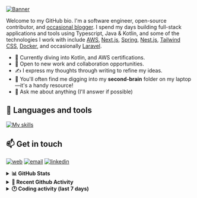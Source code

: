 [![Banner](https://raw.githubusercontent.com/wilfriedago/wilfriedago/main/assets/1.png)][website]

Welcome to my GitHub bio. I'm a software engineer, open-source contributor, and [occasional blogger][blog]. I spend my days building full-stack applications and tools using Typescript, Java & Kotlin, and some of the technologies I work with include [AWS](https://aws.amazon.com/fr/), [Next.js](https://nextjs.org/), [Spring](https://spring.io/), [Nest.js](https://nestjs.com/), [Tailwind CSS](https://github.com/tailwindlabs/tailwindcss), [Docker](https://www.docker.com/), and occasionally [Laravel](https://laravel.com/).

- 🔭 Currently diving into Kotlin, and AWS certifications.
- 👯 Open to new work and collaboration opportunities.
- ✍️ I express my thoughts through writing to refine my ideas.
- 🧠 You'll often find me digging into my **second-brain** folder on my laptop—it's a handy resource!
- 💬 Ask me about anything (I'll answer if possible)

## 🎨 Languages and tools

[![My skills](https://skillicons.dev/icons?i=typescript,js,nodejs,nest,java,kotlin,spring,python,fastapi,django,aws,docker,vscode,idea,tailwind&perline=15)](https://wilfriedago.dev/about#skills)

## 📫 Get in touch
[![web](https://img.shields.io/badge/WEBSITE-12100E?logo=google-earth&color=282A36)][website]
[![email](https://img.shields.io/badge/MAIL-12100E?logo=mailgun&color=282A36)][mail]
[![linkedin](https://img.shields.io/badge/LINKEDIN-12100E?logo=linkedin&color=282A36)][linkedin]


<details>
  <summary><b>📊 GitHub Stats</b></summary>
	<br/>
	<p align="left">
		<img width="49.5%" src="https://github-readme-stats.vercel.app/api?username=wilfriedago&show_icons=true&count_private=true&title_color=10b981&icon_color=10b981&theme=react&hide_border=true&rank_icon=github" />
		<img width="49.5%" src="https://streak-stats.demolab.com/?user=wilfriedago&hide_border=true&theme=react&ring=10b981&fire=fff&currStreakNum=fff&sideLabels=10b981&currStreakLabel=10b981&sideNums=fff" />
	</p>
</details>

<details>
  <summary><b>📅 Recent Github Activity</b></summary>
	<br>

<!--RECENT_ACTIVITY:last_update-->
Last Updated: Friday, August 30th, 2024, 4:16:36 AM
<!--RECENT_ACTIVITY:last_update_end-->

<!--RECENT_ACTIVITY:start-->
1. ⬆️ Pushed 1 commit(s) to [thewlabs/eslint-plugin-thewlabs](https://github.com/thewlabs/eslint-plugin-thewlabs)<br>
2. ⬆️ Pushed 2 commit(s) to [thewlabs/eslint-config-thewlabs](https://github.com/thewlabs/eslint-config-thewlabs)<br>
3. ⬆️ Pushed 12 commit(s) to [thewlabs/eslint-plugin-thewlabs](https://github.com/thewlabs/eslint-plugin-thewlabs)<br>
4. ⬆️ Pushed 1 commit(s) to [thewlabs/eslint-plugin-thewlabs](https://github.com/thewlabs/eslint-plugin-thewlabs)<br>
5. ⬆️ Pushed 6 commit(s) to [thewlabs/eslint-plugin-thewlabs](https://github.com/thewlabs/eslint-plugin-thewlabs)<br>
<!--RECENT_ACTIVITY:end-->
</details>

<details>
  <summary><b>🕐 Coding activity (last 7 days)</b></summary>
	<br>

<!--START_SECTION:waka-->

```python
Total Time: 28 hrs 14 mins

TypeScript               10 hrs 26 mins  ████████▓░░░░░░░░░░░░░░░░   34.08 %
JSON                     5 hrs 56 mins   █████░░░░░░░░░░░░░░░░░░░░   19.38 %
Java                     2 hrs 30 mins   ██░░░░░░░░░░░░░░░░░░░░░░░   08.18 %
Other                    2 hrs 24 mins   ██░░░░░░░░░░░░░░░░░░░░░░░   07.85 %
```

<!--END_SECTION:waka-->
</details>

[website]: https://wilfriedago.dev
[linkedin]: https://linkedin.com/in/wilfriedago
[blog]: https://wilfriedago.dev/blog
[mail]: mailto:me@wilfriedago.dev
